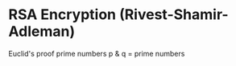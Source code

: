 <h1>RSA Encryption (Rivest-Shamir-Adleman)</h1>


Euclid's proof prime numbers
p & q = prime numbers
